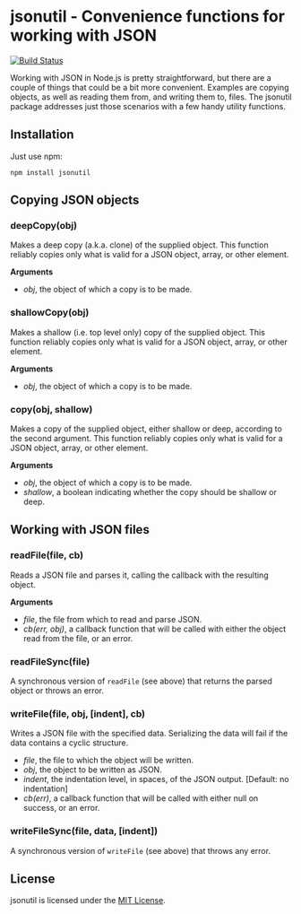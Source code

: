 # jsonutil - Convenience functions for working with JSON

[![Build Status](https://secure.travis-ci.org/mfncooper/jsonutil.png)](http://travis-ci.org/mfncooper/jsonutil)

Working with JSON in Node.js is pretty straightforward, but there are a couple
of things that could be a bit more convenient. Examples are copying objects, as
well as reading them from, and writing them to, files. The jsonutil package
addresses just those scenarios with a few handy utility functions.

## Installation

Just use npm:

    npm install jsonutil

## Copying JSON objects

### deepCopy(obj)

Makes a deep copy (a.k.a. clone) of the supplied object. This function reliably
copies only what is valid for a JSON object, array, or other element.

__Arguments__

* _obj_, the object of which a copy is to be made.

### shallowCopy(obj)

Makes a shallow (i.e. top level only) copy of the supplied object. This function
reliably copies only what is valid for a JSON object, array, or other element.

__Arguments__

* _obj_, the object of which a copy is to be made.

### copy(obj, shallow)

Makes a copy of the supplied object, either shallow or deep, according to the
second argument. This function reliably copies only what is valid for a JSON
object, array, or other element.

__Arguments__

* _obj_, the object of which a copy is to be made.
* _shallow_, a boolean indicating whether the copy should be shallow or deep.

## Working with JSON files

### readFile(file, cb)

Reads a JSON file and parses it, calling the callback with the resulting object.

__Arguments__

* _file_, the file from which to read and parse JSON.
* _cb(err, obj)_, a callback function that will be called with either the object
read from the file, or an error.

### readFileSync(file)

A synchronous version of `readFile` (see above) that returns the parsed object
or throws an error.

### writeFile(file, obj, [indent], cb)

Writes a JSON file with the specified data. Serializing the data will fail if
the data contains a cyclic structure.

* _file_, the file to which the object will be written.
* _obj_, the object to be written as JSON.
* _indent_, the indentation level, in spaces, of the JSON output. [Default: no
indentation]
* _cb(err)_, a callback function that will be called with either null on
success, or an error.

### writeFileSync(file, data, [indent])

A synchronous version of `writeFile` (see above) that throws any error.

## License

jsonutil is licensed under the [MIT License](http://github.com/mfncooper/jsonutil/raw/master/LICENSE).
